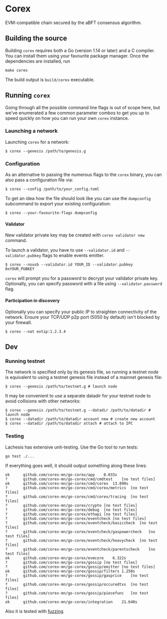 # Corex 

EVM-compatible chain secured by the aBFT consensus algorithm.

## Building the source

Building `corex` requires both a Go (version 1.14 or later) and a C compiler. You can install
them using your favourite package manager. Once the dependencies are installed, run

```shell
make corex
```
The build output is ```build/corex``` executable.

## Running `corex`

Going through all the possible command line flags is out of scope here,
but we've enumerated a few common parameter combos to get you up to speed quickly
on how you can run your own `corex` instance.

### Launching a network

Launching `corex` for a network:

```shell
$ corex --genesis /path/to/genesis.g
```

### Configuration

As an alternative to passing the numerous flags to the `corex` binary, you can also pass a
configuration file via:

```shell
$ corex --config /path/to/your_config.toml
```

To get an idea how the file should look like you can use the `dumpconfig` subcommand to
export your existing configuration:

```shell
$ corex --your-favourite-flags dumpconfig
```

#### Validator

New validator private key may be created with `corex validator new` command.

To launch a validator, you have to use `--validator.id` and `--validator.pubkey` flags to enable events emitter.

```shell
$ corex --nousb --validator.id YOUR_ID --validator.pubkey 0xYOUR_PUBKEY
```

`corex` will prompt you for a password to decrypt your validator private key. Optionally, you can
specify password with a file using `--validator.password` flag.

#### Participation in discovery

Optionally you can specify your public IP to straighten connectivity of the network.
Ensure your TCP/UDP p2p port (5050 by default) isn't blocked by your firewall.

```shell
$ corex --nat extip:1.2.3.4
```

## Dev

### Running testnet

The network is specified only by its genesis file, so running a testnet node is equivalent to
using a testnet genesis file instead of a mainnet genesis file:
```shell
$ corex --genesis /path/to/testnet.g # launch node
```

It may be convenient to use a separate datadir for your testnet node to avoid collisions with other networks:
```shell
$ corex --genesis /path/to/testnet.g --datadir /path/to/datadir # launch node
$ corex --datadir /path/to/datadir account new # create new account
$ corex --datadir /path/to/datadir attach # attach to IPC
```

### Testing

Lachesis has extensive unit-testing. Use the Go tool to run tests:
```shell
go test ./...
```

If everything goes well, it should output something along these lines:
```
ok  	github.com/corex-mn/go-corex/app	0.033s
?   	github.com/corex-mn/go-corex/cmd/cmdtest	[no test files]
ok  	github.com/corex-mn/go-corex/cmd/corex	13.890s
?   	github.com/corex-mn/go-corex/cmd/corex/metrics	[no test files]
?   	github.com/corex-mn/go-corex/cmd/corex/tracing	[no test files]
?   	github.com/corex-mn/go-corex/crypto	[no test files]
?   	github.com/corex-mn/go-corex/debug	[no test files]
?   	github.com/corex-mn/go-corex/ethapi	[no test files]
?   	github.com/corex-mn/go-corex/eventcheck	[no test files]
?   	github.com/corex-mn/go-corex/eventcheck/basiccheck	[no test files]
?   	github.com/corex-mn/go-corex/eventcheck/gaspowercheck	[no test files]
?   	github.com/corex-mn/go-corex/eventcheck/heavycheck	[no test files]
?   	github.com/corex-mn/go-corex/eventcheck/parentscheck	[no test files]
ok  	github.com/corex-mn/go-corex/evmcore	6.322s
?   	github.com/corex-mn/go-corex/gossip	[no test files]
?   	github.com/corex-mn/go-corex/gossip/emitter	[no test files]
ok  	github.com/corex-mn/go-corex/gossip/filters	1.250s
?   	github.com/corex-mn/go-corex/gossip/gasprice	[no test files]
?   	github.com/corex-mn/go-corex/gossip/occuredtxs	[no test files]
?   	github.com/corex-mn/go-corex/gossip/piecefunc	[no test files]
ok  	github.com/corex-mn/go-corex/integration	21.640s
```

Also it is tested with [fuzzing](./FUZZING.md).


